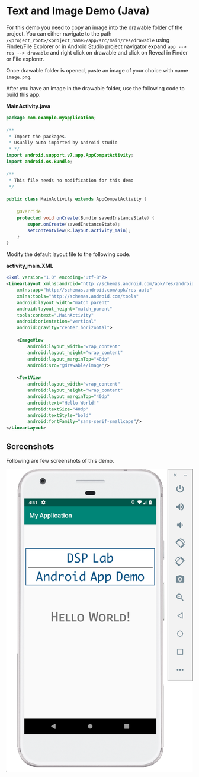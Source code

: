# Text and Image Demo (Java)

For this demo you need to copy an image into the drawable folder of the project.
You can either navigate to the path `/<project_root>/<project_name>/app/src/main/res/drawable` using Finder/File Explorer or in Android Studio project navigator expand `app --> res --> drawable` and right click on drawable and click on Reveal in Finder or File explorer.

Once drawable folder is opened, paste an image of your choice with name `image.png`.

After you have an image in the drawable folder, use the following code to build this app.

**MainActivity.java**

```Java
package com.example.myapplication;

/**
 * Import the packages.
 * Usually auto-imported by Android studio
 * */
import android.support.v7.app.AppCompatActivity;
import android.os.Bundle;

/**
 * This file needs no modification for this demo
 */

public class MainActivity extends AppCompatActivity {

    @Override
    protected void onCreate(Bundle savedInstanceState) {
        super.onCreate(savedInstanceState);
        setContentView(R.layout.activity_main);
    }
}
```

Modify the default layout file to the following code.

**activity_main.XML**

```XML
<?xml version="1.0" encoding="utf-8"?>
<LinearLayout xmlns:android="http://schemas.android.com/apk/res/android"
    xmlns:app="http://schemas.android.com/apk/res-auto"
    xmlns:tools="http://schemas.android.com/tools"
    android:layout_width="match_parent"
    android:layout_height="match_parent"
    tools:context=".MainActivity"
    android:orientation="vertical"
    android:gravity="center_horizontal">

    <ImageView
        android:layout_width="wrap_content"
        android:layout_height="wrap_content"
        android:layout_marginTop="40dp"
        android:src="@drawable/image"/>

    <TextView
        android:layout_width="wrap_content"
        android:layout_height="wrap_content"
        android:layout_marginTop="40dp"
        android:text="Hello World!"
        android:textSize="40dp"
        android:textStyle="bold"
        android:fontFamily="sans-serif-smallcaps"/>
</LinearLayout>
```

## Screenshots

Following are few screenshots of this demo.

![1](../../../images/screenshots/Text_Image_Demo.png)
